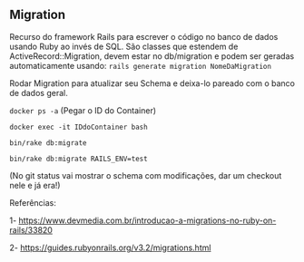 ## Migration

Recurso do framework Rails para escrever o código no banco de dados usando Ruby ao invés de SQL. São classes que estendem de ActiveRecord::Migration, devem estar no db/migration e podem ser geradas automaticamente usando:
`rails generate migration NomeDaMigration`

Rodar Migration para atualizar seu Schema e deixa-lo pareado com o banco de dados geral.

  `docker ps -a` (Pegar o ID do Container)
  
  `docker exec -it IDdoContainer bash`
  
  `bin/rake db:migrate`
  
  `bin/rake db:migrate RAILS_ENV=test`
  
  (No git status vai mostrar o schema com modificações, dar um checkout nele e já era!)
  
Referências: 

1- https://www.devmedia.com.br/introducao-a-migrations-no-ruby-on-rails/33820

2- https://guides.rubyonrails.org/v3.2/migrations.html
